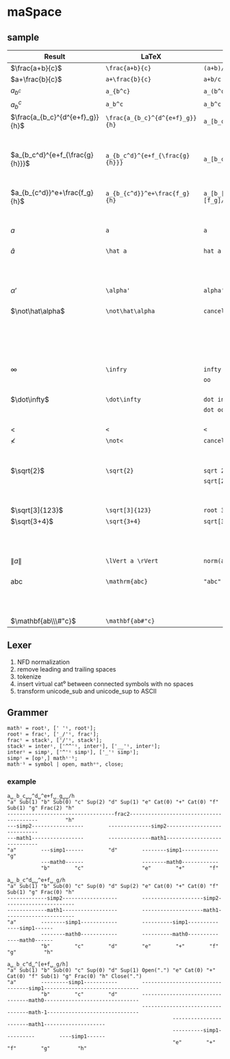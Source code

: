 # maSpace

## sample

| Result | LaTeX | AsciiMath | maSpace |
|-|-|-|-|
| $\frac{a+b}{c}$ | `\frac{a+b}{c}` | `(a+b)/c` | `a+b /c` (`a+b␣/c`)
| $a+\frac{b}{c}$ | `a+\frac{b}{c}` | `a+b/c` | `a+b/c`
| $a_{b^c}$ | `a_{b^c}` | `a_(b^c)` | `a _b^c` (`a␣_b^c`)
| $a_b^c$ | `a_b^c` | `a_b^c` | `a_b^c`
| $\frac{a_{b_c}^{d^{e+f}_g}}{h}$ | `\frac{a_{b_c}^{d^{e+f}_g}}{h}` | `a_[b_c]^[d_g^[e+f]]/h` | `a _b_c  ^d ^e+f _g  /h` (`a␣_b_c␣␣^d␣^e+f␣_g␣␣/h`)
|||| `a _b_c ^d^[e+f]_g /h` (`a␣_b_c␣^d^[e+f]_g␣/h`)
| $a_{b_c^d}^{e+f_{\frac{g}{h}}}$ | `a_{b_c^d}^{e+f_{\frac{g}{h}}}` | `a_[b_c^d]^[e+f_[g/h]]` | `a _b_c^d ^[e+f _g/h]` (`a␣_b_c^d␣^[e+f␣_g/h]`)
|||| `a _b_c^d  ^e+f _g/h` (`a␣_b_c^d␣␣^e+f␣_g/h`)
| $a_{b_{c^d}}^e+\frac{f_g}{h}$ | `a_{b_{c^d}}^e+\frac{f_g}{h}` | `a_[b_[c^d]]^[e]+[f_g]/h` | `a  _b _c^d  ^e  +  f_g/h` (`a␣␣_b␣_c^d␣␣^e␣␣+␣␣f_g/h`)
|||| `a  _b _c^d  ^e + f_g/h` (`a␣␣_b␣_c^d␣␣^e␣+␣f_g/h`)
| $a$ | `a` | `a` | `a`
|||| `<a>`
| $\hat a$ | `\hat a` | `hat a` | `â`
|||| `<'hat>a`
|||| `<'hat><a>`
|||| `<a hat>`
| $\alpha'$ | `\alpha'` | `alpha'` | `α'`
|||| `<alpha>'`
| $\not\hat\alpha$ | `\not\hat\alpha` | `cancel hat alpha` | `<alpha hat not>`
|||| `<alpha hat!>`
|||| `<α hat !>`
|||| `<α̂!>`
|||| `<'not><'hat><alpha>`
|||| `α̸̂`
| $\infty$ | `\infry` | `infty` | `<infty>`
||| `oo` | `` `oo` ``
|||| `∞`
| $\dot\infty$ | `\dot\infty` | `dot infty` | `<infty dot>`
||| `dot oo` | ``<`oo` dot>``
|||| `<∞ dot>`
| $<$ | `<` | `<` | `` `<` ``
| $\not<$ | `\not<` | `cancel <` | ``<`<` not>``
|||| ``<!`<`>``
|||| `≮`
| $\sqrt{2}$ | `\sqrt{2}` | `sqrt 2` | `<'sqrt>2`
||| `sqrt[2]` | `<'sqrt>[2]`
|||| `√2`
|||| `` `_/`2 ``
| $\sqrt[3]{123}$ | `\sqrt[3]{123}` | `root 3 123` | `3 _/ 123`
| $\sqrt{3+4}$ | `\sqrt{3+4}` | `sqrt[3+4]` | `√ 3+4`
|||| `√[3+4]`
|||| `<'sqrt> 3+4`
|||| `<'sqrt>[3+4]`
| $\lVert a \rVert$ | `\lVert a \rVert` | `norm(a)` | `<'norm>a`
|||| `` `[\|\|` a `\|\|]` ``
| $\mathrm{abc}$ | `\mathrm{abc}` | `"abc"` | `<"abc" rm>`
|||| `"abc"`
|||| `<r#"abc">`
|||| `<r##"abc"## rm>`
| $\mathbf{ab\\\#"c}$ | ``\mathbf{ab#"c}`` || `<r##"ab"#c"## bf>`

## Lexer

1. NFD normalization
2. remove leading and trailing spaces
3. tokenize
4. insert virtual cat⁰ between connected symbols with no spaces
5. transform unicode_sub and unicode_sup to ASCII

## Grammer

```ebnf
mathⁱ = rootⁱ, [' 'ⁱ, rootⁱ];
rootⁱ = fracⁱ, ['_/'ⁱ, fracⁱ];
fracⁱ = stackⁱ, ['/'ⁱ, stackⁱ];
stackⁱ = interⁱ, ['^^'ⁱ, interⁱ], ['__'ⁱ, interⁱ];
interⁱ = simpⁱ, ['^'ⁱ simpⁱ], ['_'ⁱ simpⁱ];
simpⁱ = [opⁱ,] mathⁱ⁻¹;
math⁻¹ = symbol | open, mathᵒᵒ, close;
```

### example

```plain
a␣_b_c␣␣^d␣^e+f␣_g␣␣/h
"a" Sub(1) "b" Sub(0) "c" Sup(2) "d" Sup(1) "e" Cat(0) "+" Cat(0) "f" Sub(1) "g" Frac(2) "h"
-----------------------------------frac2----------------------------------------         "h"
---simp2-----------------        --------------simp2----------------------------
---math1-----------------        --------------math1----------------------------
"a"        ---simp1------        "d"        --------simp1------------        "g"
           ---math0------                   --------math0------------
           "b"        "c"                   "e"        "+"        "f"

a␣_b_c^d␣␣^e+f␣_g/h
"a" Sub(1) "b" Sub(0) "c" Sup(0) "d" Sup(2) "e" Cat(0) "+" Cat(0) "f" Sub(1) "g" Frac(0) "h"
-------------simp2------------------        --------------------simp2-----------------------
-------------math1------------------        --------------------math1-----------------------
"a"        --------simp1------------        ----------simp1----------        ----simp1------
           --------math0------------        ----------math0----------        ----math0------
           "b"        "c"        "d"        "e"        "+"        "f"        "g"         "h"

a␣_b_c^d␣^[e+f␣_g/h]
"a" Sub(1) "b" Sub(0) "c" Sup(0) "d" Sup(1) Open(".") "e" Cat(0) "+" Cat(0) "f" Sub(1) "g" Frac(0) "h" Close(".")
"a"        ---------simp1-----------        ---------------------------------simp1-------------------------------
           "b"        "c"        "d"        ---------------------------------math0-------------------------------
                                            ---------------------------------math-1------------------------------
                                                      -----------------------math1--------------------
                                                      ----------simp1----------        ----simp1------
                                                      "e"        "+"        "f"        "g"         "h"
```
